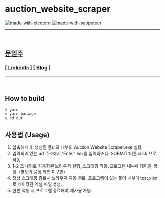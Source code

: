 # auction_website_scraper<br/>

[![made-with-electorn](https://img.shields.io/badge/Made%20with-Electron-1f425f.svg)](https://www.electronjs.org/)
[![made-with-puppeteer](https://img.shields.io/badge/Made%20with-Puppeteer-1f425f.svg)](https://pptr.dev/)

---

<br/>

## [문일주](https://github.com/mooniljoo)

### [ [LinkedIn](https://www.linkedin.com/in/oneweek/) ] [ [Blog](https://mooniljoo.github.io/) ]

---

<br/>

## How to build
```
$ yarn
$ yarn package
$ cd out
```

## 사용법 (Usage)
1. 압축해제 후 생성된 폴더의 내부의 Auction Website Scraper.exe 실행.
2. 입력되어 있는 url 주소에서 'Enter' key를 입력하거나 'SUBMIT'버튼 click 으로 작동.
3. 1-2 초 내외로 자동화된 브라우저 실행, 스크래핑 작동, 프로그램 내부에 테이블 생성. (별도의 로딩 화면 미구현)
4. 정상 스크래핑 종료시 브라우저 자동 종료.
프로그램이 있는 폴더 내부에 test.xlsx 로 네이밍된 엑셀 파일 생성.
5. 한번 작동 시 프로그램 종료해야 재사용 가능.
